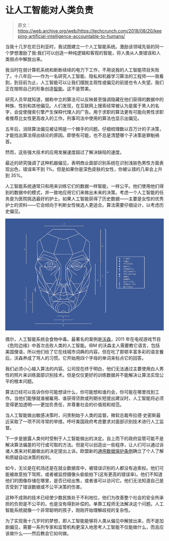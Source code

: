 # 让人工智能对人类负责

> 原文：<https://web.archive.org/web/https://techcrunch.com/2018/08/20/keeping-artificial-intelligence-accountable-to-humans/>

当我十几岁在尼日利亚时，我试图建立一个人工智能系统。激励该领域先驱的同一个梦想激励了我:我们可以创造一种纯逻辑和客观的智能，将人类从人类错误和人类弱点中解放出来。

我当时在弱计算机系统和断断续续的电力下工作，不用说我的人工智能项目失败了。十八年后——作为一名研究人工智能、隐私和机器学习算法的工程师——我看到，到目前为止，人工智能可以让我们摆脱主观性或偏见的前提也令人失望。我们正在按照自己的形象创造[智能](https://web.archive.org/web/20230306043025/https://www.rand.org/pubs/research_reports/RR1744.html)。这不是赞美。

研究人员早就知道，据称中立的算法可以反映甚至强调隐藏在他们获得的数据中的种族、性别和其他偏见。人们发现，在互联网上搜索经常被认为是属于黑人的名字，会促使搜索引擎产生保释代理人的广告。用于求职的算法更有可能向男性求职者推荐比女性更高收入的工作。刑事司法中使用的算法也显示出偏见。

五年后，消除算法偏见被证明是一个棘手的问题。仔细梳理数以百万计的子决策，才能找出算法得出结论的原因。即使有可能，也不总是清楚哪个子决策是罪魁祸首。

然而，这些强大技术的应用发展速度超过了解决缺陷的速度。

最近的研究强调了这种机器偏见，表明商业面部识别系统在识别浅肤色男性方面表现出色，错误率不到 1%。但是如果你是深色皮肤的女性，你被认错的几率会上升到 35%。

人工智能系统通常只和用来训练它们的数据一样智能，一样公平。他们使用他们得到的数据中的模式，并一致地应用它们来做出未来的决策。考虑一个人工智能的任务是为医院挑选最好的护士。如果人工智能获得了历史数据——主要是女性的优秀护士的资料——它会倾向于判断女性候选人更适合。算法需要仔细设计，以考虑历史偏见。

![](img/8ce4ccabbbe495f0a52e7a5635db16f5.png)

偶尔，人工智能系统会食物中毒。最著名的案例是[沃森](https://web.archive.org/web/20230306043025/https://www.inverse.com/article/13630-what-has-ibm-watson-been-up-to-since-winning-jeopardy-5-years-ago)，2011 年在电视游戏节目《危险边缘》中首次击败人类的人工智能。IBM 的沃森主人需要教它语言，包括美国俚语，所以他们给了它在线城市词典的内容。但在吃了那顿丰富多彩的语言餐后，沃森养成了骂人的习惯。它开始用四个字母的单词来标点它的回答。

我们必须小心输入算法的内容。公司现在终于明白，他们无法通过主要使用白人男性的照片来训练面部识别技术。但是仅仅更好的训练数据并不能解决让算法实现公平的根本问题。

算法已经可以告诉你你可能想读什么，你可能想和谁约会，你可能在哪里找到工作。当他们能够就谁被雇用、谁获得贷款或刑期长短提出建议时，人工智能将必须变得更加透明——更加负责任，并尊重社会的价值观和规范。

当人工智能做出敏感决策时，问责制始于人类的监督。微软总裁布拉德·史密斯最近采取了一项不同寻常的举措，呼吁美国政府考虑要求对面部识别技术进行人工监督。

下一步是披露人类何时受制于人工智能做出的决定。自上而下的政府监管可能不是解决算法偏差的可行或可取的方法。但是可以创造出一些程序，让人们可以通过诉诸人类来对机器做出的决定提出上诉。欧盟新的[通用数据保护条例](https://web.archive.org/web/20230306043025/https://www.cnet.com/how-to/what-gdpr-means-for-facebook-google-the-eu-us-and-you/)确立了个人了解和质疑自动决策的权利。

如今，无论是在机场还是在就业数据库中，被错误识别的人都没有追索权。他们可能被故意拍下驾照，或者被监控摄像头偷偷拍下(这有更高的错误率)。他们不知道他们的图像存储在哪里，是否已经出售，或者谁可以访问它。他们无法知道自己是否受到了错误数据或不公平决策的伤害。

这种不成熟的技术已经使少数民族处于不利地位，他们为改善整个社会的安全所承担的负担是不公平的，也是没有得到补偿的。单靠工程师无法解决这个问题。人工智能系统就像一个非常聪明的孩子，刚刚开始理解歧视的复杂性。

为了实现我十几岁时的梦想，即人工智能能够将人类从偏见中解放出来，而不是加剧偏见，需要一系列专家和监管机构更深入地思考人工智能不仅能做什么，而且应该做什么——然后教会它如何做。